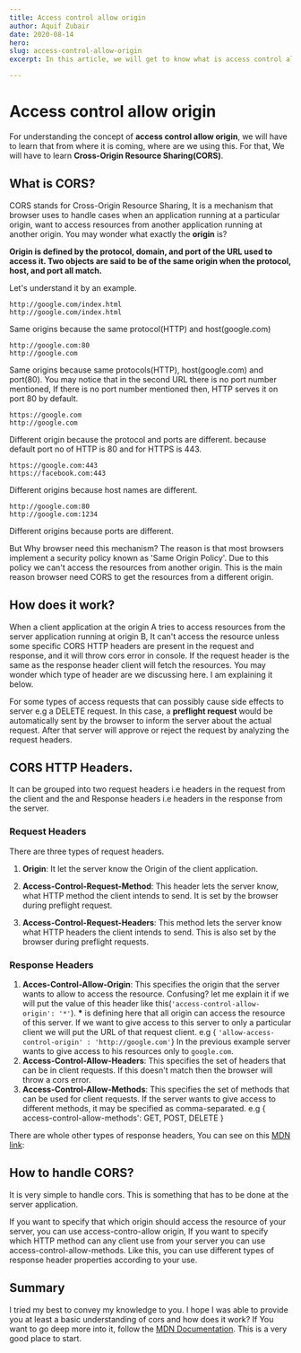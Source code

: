 ```yaml
---
title: Access control allow origin
author: Aquif Zubair
date: 2020-08-14
hero: 
slug: access-control-allow-origin
excerpt: In this article, we will get to know what is access control allow origin.

---
```


# Access control allow origin

For understanding the concept of **access control allow origin**, we will have to learn that from where it is coming, where are we using this. For that, We will have to learn **Cross-Origin Resource Sharing(CORS)**.

## What is CORS?

CORS stands for Cross-Origin Resource Sharing, It is a mechanism that browser uses to handle cases when an application running at a particular origin, want to access resources from another application running at another origin. You may wonder what exactly the **origin** is?

**Origin is defined by the protocol, domain, and port of the URL used to access it. Two objects are said to be of the same origin when the protocol, host, and port all match.**

Let's understand it by an example.

```
http://google.com/index.html  
http://google.com/index.html
```


Same origins because the same protocol(HTTP) and host(google.com)

```
http://google.com:80 
http://google.com
```



Same origins because same protocols(HTTP), host(google.com) and port(80). You may notice that in the second URL there is no port number mentioned, If there is no port number mentioned then, HTTP serves it on port 80 by default.
```
https://google.com
http://google.com
```
Different origin because the protocol and ports are different. because default port no of HTTP is 80 and for HTTPS is 443.
```
https://google.com:443
https://facebook.com:443
```
Different origins because host names are different.
```
http://google.com:80
http://google.com:1234
```
Different origins because ports are different.

But Why browser need this mechanism? The reason is that most browsers implement a security policy known as 'Same Origin Policy'. Due to this policy we can't access the resources from another origin. This is the main reason browser need CORS to get the resources from a different origin.

## How does it work?

When a client application at the origin A tries to access resources from the server application running at origin B, It can't access the resource unless some specific CORS HTTP headers are present in the request and response, and it will throw cors error in console. If the request header is the same as the response header client will fetch the resources. You may wonder which type of header are we discussing here. I am explaining it below.

For some types of access requests that can possibly cause side effects to server e.g a DELETE request. In this case, a **preflight request** would be automatically sent by the browser to inform the server about the actual request. After that server will approve or reject the request by analyzing the request headers.

## CORS HTTP Headers.

It can be grouped into two request headers i.e headers in the request from the client and the and Response headers i.e headers in the response from the server.

### Request Headers

There are three types of request headers.

1. **Origin**: It let the server know the Origin of the client application.

2. **Access-Control-Request-Method**: This header lets the server know, what HTTP method the client intends to send. It is set by the browser during preflight request.

3. **Access-Control-Request-Headers**: This method lets the server know what HTTP headers the client intends to send. This is also set by the browser during preflight requests.

### Response Headers

1. **Acces-Control-Allow-Origin**: This specifies the origin that the server wants to allow to access the resource. Confusing? let me explain it if we will put the value of this header like this(`'access-control-allow-origin': '*'`).  **\*** is defining here that all origin can access the resource of this server. If we want to give access to this server to only a particular client we will put the URL of that request client.
   e.g { `'allow-access-control-origin' : 'http://google.com'`}
   In the previous example server wants to give access to his resources only to `google.com`.
2. **Access-Control-Allow-Headers**: This specifies the set of headers that can be in client requests. If this doesn't match then the browser will throw a cors error.
3. **Access-Control-Allow-Methods**: This specifies the set of methods that can be used for client requests. If the server wants to give access to different methods, it may be specified as comma-separated.
   e.g { access-control-allow-methods': GET, POST, DELETE }

There are whole other types of response headers, You can see on this [MDN link]('https://developer.mozilla.org/en-US/docs/Web/HTTP/CORS):

## How to handle CORS?

It is very simple to handle cors. This is something that has to be done at the server application.

If you want to specify that which origin should access the resource of your server, you can use access-contro-allow origin, If you want to specify which HTTP method can any client use from your server you can use access-control-allow-methods. Like this, you can use different types of response header properties according to your use.

## Summary

I tried my best to convey my knowledge to you. I hope I was able to provide you at least a basic understanding of cors and how does it work? If You want to go deep more into it, follow the
[MDN Documentation]('https://developer.mozilla.org/en-US/docs/Web/HTTP/CORS). This is a very good place to start.
